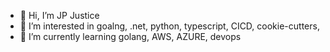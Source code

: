 - 👋 Hi, I’m JP Justice
- 👀 I’m interested in goalng, .net, python, typescript, CICD, cookie-cutters, 
- 🌱 I’m currently learning golang, AWS, AZURE, devops
